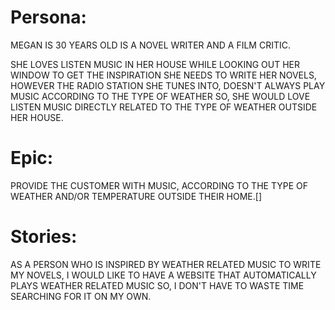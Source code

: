 # Persona:

MEGAN IS 30 YEARS OLD IS A NOVEL WRITER AND A FILM CRITIC.

SHE LOVES LISTEN MUSIC IN HER HOUSE WHILE LOOKING OUT HER WINDOW TO GET THE INSPIRATION SHE NEEDS TO WRITE HER NOVELS, HOWEVER THE RADIO STATION SHE TUNES INTO, DOESN'T ALWAYS PLAY MUSIC ACCORDING TO THE TYPE OF WEATHER SO, SHE WOULD LOVE LISTEN MUSIC DIRECTLY RELATED TO THE TYPE OF WEATHER OUTSIDE HER HOUSE. 

# Epic:

PROVIDE THE CUSTOMER WITH MUSIC, ACCORDING TO THE TYPE OF WEATHER AND/OR TEMPERATURE OUTSIDE THEIR HOME.[]


# Stories: 

AS A PERSON WHO IS INSPIRED BY WEATHER RELATED MUSIC TO WRITE MY NOVELS, I WOULD LIKE TO HAVE A WEBSITE THAT AUTOMATICALLY PLAYS WEATHER RELATED MUSIC SO, I DON'T HAVE TO WASTE TIME SEARCHING FOR IT ON MY OWN.